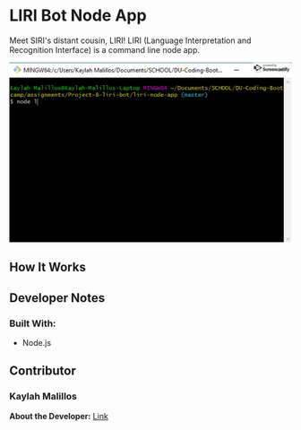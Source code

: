 # LIRI Bot Node App

Meet SIRI's distant cousin, LIRI! LIRI (Language Interpretation and Recognition Interface) is a command line node app. 

![Say Hi Demo](https://github.com/kmalillos/liri-node-app/blob/master/assets/gif/1-say-hi.gif)

## How It Works


## Developer Notes

### Built With:
* Node.js

## Contributor

### Kaylah Malillos

**About the Developer:** [Link](https://kmalillos.github.io/)

